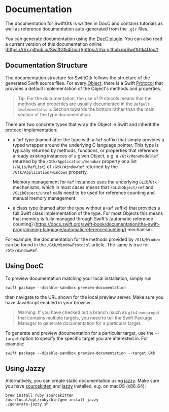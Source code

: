 # Documentation

The documentation for SwiftGtk is written in DocC and contains tutorials
as well as reference documentation auto-generated from the `.gir` files.

You can generate documentation using the
[DocC plugin](https://apple.github.io/swift-docc-plugin/documentation/swiftdoccplugin/).
You can also read a current version of this documentation online
[https://rhx.github.io/SwiftGtk4Doc/](https://rhx.github.io/SwiftGtk4Doc/)

## Documentation Structure

The documentation structure for SwiftGtk follows the structure of the generated Swift source files.
For every [Object](/documentation/GLibObject/Object), there is a Swift
[Protocol](https://docs.swift.org/swift-book/documentation/the-swift-programming-language/protocols/)
that provides a default implementation of the Object's methods and properties.

>Tip: For the documentation, the use of Protocols means that the methods and properties
      are usually documented in the `Default Implementations` Section towards the bottom
      rather than the main section of the type documentation.

There are two concrete types that wrap the Object in Swift and inherit the protocol implementation:

 - a `Ref` type (named after the type with a `Ref` suffix)
   that simply provides a typed wrapper around the underlying C language pointer.
   This type is typically returned by methods, functions, or properties that reference already
   existing instances of a given Object, e.g. a ``/Gtk/MenuModelRef`` returned by the
   ``/Gtk/Application/menubar`` property or a list (``/GLib/RefList``) of ``/Gtk/WindowRef``
   returned by the ``/Gtk/Application/windows`` property.

   Memory management for `Ref` instances uses the underlying `GLib`/`Gtk` mechanisms, which in most
   cases means that ``/GLibObject/ref`` and ``/GLibObject/unref`` calls need to be used for
   reference counting and manual memory management.

 - a class type (named after the type without a `Ref` suffix)
   that provides a full Swift class implementation of the type.
   For most Objects this means that memory is fully managed through Swift's [automatic reference counting]
   (https://docs.swift.org/swift-book/documentation/the-swift-programming-language/automaticreferencecounting/)
   mechanism.

For example, the documentation for the methods provided by ``/Gtk/Window``
can be found in the ``/Gtk/WindowProtocol`` article.  The same is true for ``/Gtk/WindowRef``.

## Using DocC

To preview documentation matching your local installation, simply run

    swift package --disable-sandbox preview-documentation

then navigate to the URL shown for the local preview server.  Make sure you have JavaScript enabled in your browser.

>Warning: If you have checked out a branch (such as `gtk4-monorepo`) that contains multiple targets,
          you need to tell the Swift Package Manager to generate documentation for a particular target.

To generate and preview documentation for a particular target, use the `--target` option
to specify the specific target you are interested in. For example:

    swift package --disable-sandbox preview-documentation --target Gtk


## Using Jazzy

Alternatively, you can create static documentation using [jazzy](https://github.com/realm/jazzy).
Make sure you have [sourcekitten](https://github.com/jpsim/SourceKitten) and [jazzy](https://github.com/realm/jazzy) installed, e.g. on macOS (x86_64):

	brew install ruby sourcekitten
	/usr/local/opt/ruby/bin/gem install jazzy
	./generate-jazzy.sh
